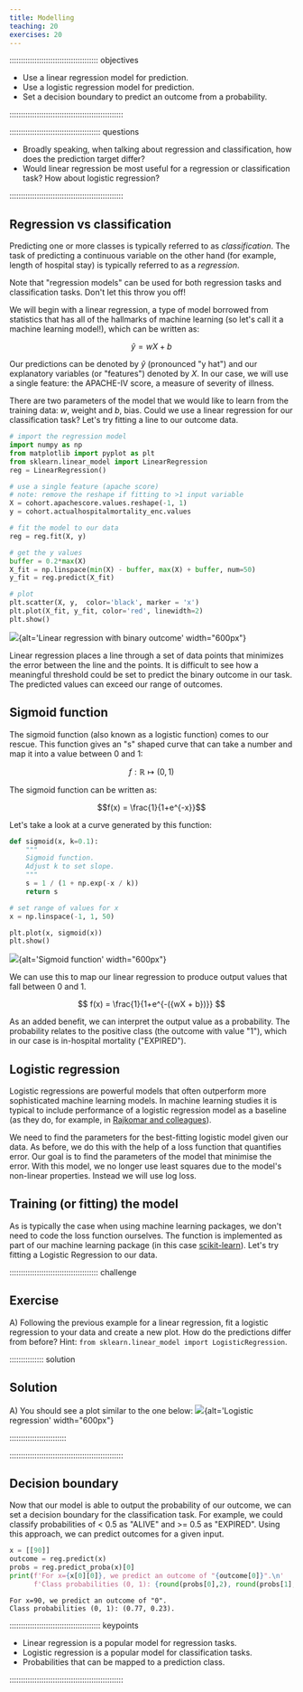```yaml
---
title: Modelling
teaching: 20
exercises: 20
---
```


::::::::::::::::::::::::::::::::::::::: objectives

- Use a linear regression model for prediction.
- Use a logistic regression model for prediction.
- Set a decision boundary to predict an outcome from a probability.

::::::::::::::::::::::::::::::::::::::::::::::::::

:::::::::::::::::::::::::::::::::::::::: questions

- Broadly speaking, when talking about regression and classification, how does the prediction target differ?
- Would linear regression be most useful for a regression or classification task? How about logistic regression?

::::::::::::::::::::::::::::::::::::::::::::::::::

## Regression vs classification

Predicting one or more classes is typically referred to as *classification*. The task of predicting a continuous variable on the other hand (for example, length of hospital stay) is typically referred to as a *regression*.

Note that "regression models" can be used for both regression tasks and classification tasks. Don't let this throw you off!

We will begin with a linear regression, a type of model borrowed from statistics that has all of the hallmarks of machine learning (so let's call it a machine learning model!), which can be written as:

$$
\hat{y} = wX + b
$$

Our predictions can be denoted by $\hat{y}$ (pronounced "y hat") and our explanatory variables (or "features") denoted by $X$. In our case, we will use a single feature: the APACHE-IV score, a measure of severity of illness.

There are two parameters of the model that we would like to learn from the training data: $w$, weight and $b$, bias. Could we use a linear regression for our classification task? Let's try fitting a line to our outcome data.

```python
# import the regression model
import numpy as np
from matplotlib import pyplot as plt
from sklearn.linear_model import LinearRegression
reg = LinearRegression()

# use a single feature (apache score)
# note: remove the reshape if fitting to >1 input variable
X = cohort.apachescore.values.reshape(-1, 1)
y = cohort.actualhospitalmortality_enc.values

# fit the model to our data
reg = reg.fit(X, y)

# get the y values
buffer = 0.2*max(X)
X_fit = np.linspace(min(X) - buffer, max(X) + buffer, num=50)
y_fit = reg.predict(X_fit)

# plot
plt.scatter(X, y,  color='black', marker = 'x')
plt.plot(X_fit, y_fit, color='red', linewidth=2)
plt.show()
```

![](fig/section5-fig1.png){alt='Linear regression with binary outcome' width="600px"}

Linear regression places a line through a set of data points that minimizes the error between the line and the points. It is difficult to see how a meaningful threshold could be set to predict the binary outcome in our task. The predicted values can exceed our range of outcomes.

## Sigmoid function

The sigmoid function (also known as a logistic function) comes to our rescue. This function gives an "s" shaped curve that can take a number and map it into a value between 0 and 1:

$$f : \mathbb{R} \mapsto (0,1) $$

The sigmoid function can be written as:

$$f(x) = \frac{1}{1+e^{-x}}$$

Let's take a look at a curve generated by this function:

```python
def sigmoid(x, k=0.1):
    """
    Sigmoid function. 
    Adjust k to set slope.
    """
    s = 1 / (1 + np.exp(-x / k)) 
    return s

# set range of values for x
x = np.linspace(-1, 1, 50)

plt.plot(x, sigmoid(x))
plt.show()
```

![](fig/section5-fig2.png){alt='Sigmoid function' width="600px"}

We can use this to map our linear regression to produce output values that fall between 0 and 1.

$$
f(x) = \frac{1}{1+e^{-({wX + b})}}
$$

As an added benefit, we can interpret the output value as a probability. The probability relates to the positive class (the outcome with value "1"), which in our case is in-hospital mortality ("EXPIRED").

## Logistic regression

Logistic regressions are powerful models that often outperform more sophisticated machine learning models.  In machine learning studies it is typical to include performance of a logistic regression model as a baseline (as they do, for example, in [Rajkomar and colleagues](https://www.nature.com/articles/s41746-018-0029-1#Sec20)).

We need to find the parameters for the best-fitting logistic model given our data. As before, we do this with the help of a loss function that quantifies error. Our goal is to find the parameters of the model that minimise the error. With this model, we no longer use least squares due to the model's non-linear properties. Instead we will use log loss.

## Training (or fitting) the model

As is typically the case when using machine learning packages, we don't need to code the loss function ourselves. The function is implemented as part of our machine learning package (in this case [scikit-learn](https://scikit-learn.org/stable/modules/generated/sklearn.linear_model.LogisticRegression.html)). Let's try fitting a Logistic Regression to our data.

:::::::::::::::::::::::::::::::::::::::  challenge

## Exercise

A) Following the previous example for a linear regression, fit a logistic regression to your data and create a new plot. How do the predictions differ from before? Hint: `from sklearn.linear_model import LogisticRegression`.

:::::::::::::::  solution

## Solution

A) You should see a plot similar to the one below: ![](fig/section5-fig3.png){alt='Logistic regression' width="600px"}



:::::::::::::::::::::::::

::::::::::::::::::::::::::::::::::::::::::::::::::

## Decision boundary

Now that our model is able to output the probability of our outcome, we can set a decision boundary for the classification task. For example, we could classify probabilities of \< 0.5 as "ALIVE" and >= 0.5 as "EXPIRED". Using this approach, we can predict outcomes for a given input.

```python
x = [[90]]
outcome = reg.predict(x)
probs = reg.predict_proba(x)[0]
print(f'For x={x[0][0]}, we predict an outcome of "{outcome[0]}".\n'
      f'Class probabilities (0, 1): {round(probs[0],2), round(probs[1],2)}.')
```

```output
For x=90, we predict an outcome of "0".
Class probabilities (0, 1): (0.77, 0.23).
```



:::::::::::::::::::::::::::::::::::::::: keypoints

- Linear regression is a popular model for regression tasks.
- Logistic regression is a popular model for classification tasks.
- Probabilities that can be mapped to a prediction class.

::::::::::::::::::::::::::::::::::::::::::::::::::


